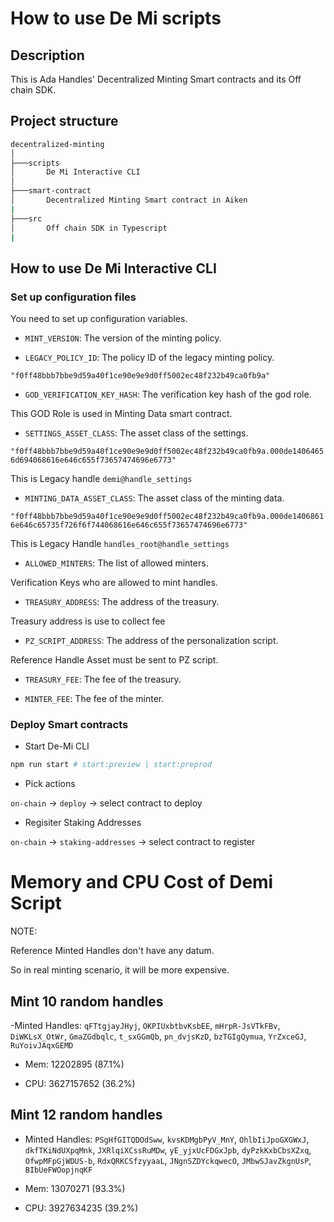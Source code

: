 # How to use De Mi scripts

## Description

This is Ada Handles' Decentralized Minting Smart contracts and its Off chain SDK.

## Project structure

```bash
decentralized-minting
│
├───scripts
│       De Mi Interactive CLI
│
├───smart-contract
│       Decentralized Minting Smart contract in Aiken
|
├───src
│       Off chain SDK in Typescript
|
```

## How to use De Mi Interactive CLI

### Set up configuration files

You need to set up configuration variables.

- `MINT_VERSION`: The version of the minting policy.

- `LEGACY_POLICY_ID`: The policy ID of the legacy minting policy.

`"f0ff48bbb7bbe9d59a40f1ce90e9e9d0ff5002ec48f232b49ca0fb9a"`

- `GOD_VERIFICATION_KEY_HASH`: The verification key hash of the god role.

This GOD Role is used in Minting Data smart contract.

- `SETTINGS_ASSET_CLASS`: The asset class of the settings.

`"f0ff48bbb7bbe9d59a40f1ce90e9e9d0ff5002ec48f232b49ca0fb9a.000de14064656d694068616e646c655f73657474696e6773"`

This is Legacy handle `demi@handle_settings`

- `MINTING_DATA_ASSET_CLASS`: The asset class of the minting data.

`"f0ff48bbb7bbe9d59a40f1ce90e9e9d0ff5002ec48f232b49ca0fb9a.000de14068616e646c65735f726f6f744068616e646c655f73657474696e6773"`

This is Legacy Handle `handles_root@handle_settings`

- `ALLOWED_MINTERS`: The list of allowed minters.

Verification Keys who are allowed to mint handles.

- `TREASURY_ADDRESS`: The address of the treasury.

Treasury address is use to collect fee

- `PZ_SCRIPT_ADDRESS`: The address of the personalization script.

Reference Handle Asset must be sent to PZ script.

- `TREASURY_FEE`: The fee of the treasury.

- `MINTER_FEE`: The fee of the minter.

### Deploy Smart contracts

- Start De-Mi CLI

```bash
npm run start # start:preview | start:preprod
```

- Pick actions

`on-chain` -> `deploy` -> select contract to deploy

- Regisiter Staking Addresses

`on-chain` -> `staking-addresses` -> select contract to register

# Memory and CPU Cost of Demi Script

NOTE:

Reference Minted Handles don't have any datum.

So in real minting scenario, it will be more expensive.

## Mint 10 random handles

-Minted Handles: `qFTtgjayJHyj`, `OKPIUxbtbvKsbEE`, `mHrpR-JsVTkFBv`, `DiWKLsX_OtWr`, `GmaZGdbqlc`, `t_sxGGmQb`, `pn_dvjsKzD`, `bzTGIgQymua`, `YrZxceGJ`, `RuYoivJAqxGEMD`

- Mem: 12202895 (87.1%)

- CPU: 3627157652 (36.2%)

## Mint 12 random handles

- Minted Handles: `PSgHfGITQDOdSww`, `kvsKDMgbPyV_MnY`, `OhlbIiJpoGXGWxJ`, `dkfTKiNdUXpqMnk`, `JXRlqiXCssRuMDw`, `yE_yjxUcFDGxJpb`, `dyPzkKxbCbsXZxq`, `OfwpMFpGjWDUS-b`, `RdxQRKCSfzyyaaL`, `JNgnSZDYckqwecO`, `JMbwSJavZkgnUsP`, `BIbUeFWOopjnqKF`

- Mem: 13070271 (93.3%)

- CPU: 3927634235 (39.2%)
